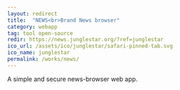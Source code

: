 ```yaml
---
layout: redirect
title:  "NEWS<br>Brand News browser"
category: webapp
tag: tool open-source
redir: https://news.junglestar.org/?ref=junglestar
ico_url: /assets/ico/junglestar/safari-pinned-tab.svg
ico_name: junglestar
permalink: /works/news/
---
```


A simple and secure news-browser web app.
